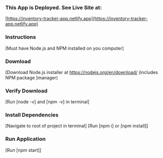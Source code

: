 ### This App is Deployed. See Live Site at:
[https://inventory-tracker-app.netlify.app](https://inventory-tracker-app.netlify.app)

### Instructions
[Must have Node.js and NPM installed on you computer]
### Download
[Download Node.js installer at https://nodejs.org/en/download/ (includes NPM package ]manager)
### Verify Download
[Run [node -v] and [npm -v] in terminal]
### Install Dependencies
[Navigate to root of project in terminal]
[Run [npm i] or [npm install]]
### Run Application
[Run [npm start]]